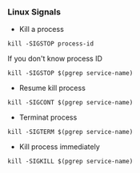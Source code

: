 ### Linux Signals
* Kill a process
```
kill -SIGSTOP process-id
```
If you don't know process ID
```
kill -SIGSTOP $(pgrep service-name)
```
* Resume kill process
```
kill -SIGCONT $(pgrep service-name)
```
* Terminat process
```
kill -SIGTERM $(pgrep service-name)
```
* Kill process immediately
```
kill -SIGKILL $(pgrep service-name)
```
